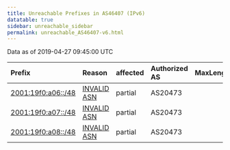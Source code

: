 ```yaml
---
title: Unreachable Prefixes in AS46407 (IPv6)
datatable: true
sidebar: unreachable_sidebar
permalink: unreachable_AS46407-v6.html
---
```


Data as of 2019-04-27 09:45:00 UTC


<div class="datatable-begin"></div>

| Prefix                                                         | Reason                                                                                                    | affected   | Authorized AS   |   MaxLength | Anchor                           |   unreachable /48s |
|:---------------------------------------------------------------|:----------------------------------------------------------------------------------------------------------|:-----------|:----------------|------------:|:---------------------------------|-------------------:|
| [2001:19f0:a06::/48](https://stat.ripe.net/2001:19f0:a06::/48) | [INVALID ASN](https://rpki-validator.ripe.net/announcement-preview?asn=AS46407&prefix=2001:19f0:a06::/48) | partial    | AS20473         |          48 | [ARIN](unreachable_ARIN-v6.html) |                  1 |
| [2001:19f0:a07::/48](https://stat.ripe.net/2001:19f0:a07::/48) | [INVALID ASN](https://rpki-validator.ripe.net/announcement-preview?asn=AS46407&prefix=2001:19f0:a07::/48) | partial    | AS20473         |          48 | [ARIN](unreachable_ARIN-v6.html) |                  1 |
| [2001:19f0:a08::/48](https://stat.ripe.net/2001:19f0:a08::/48) | [INVALID ASN](https://rpki-validator.ripe.net/announcement-preview?asn=AS46407&prefix=2001:19f0:a08::/48) | partial    | AS20473         |          48 | [ARIN](unreachable_ARIN-v6.html) |                  1 |

<div class="datatable-end"></div>